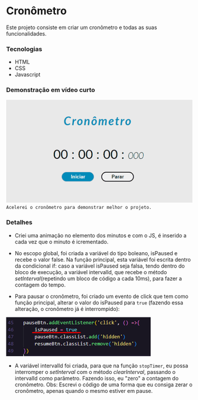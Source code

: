 # Cronômetro
Este projeto consiste em criar um cronômetro e todas as suas funcionalidades.

### Tecnologias
- HTML
- CSS
- Javascript

### Demonstração em vídeo curto
![demonstracao](./src/images/demonstracao-cronometro.gif)
``Acelerei o cronômetro para demonstrar melhor o projeto.``

### Detalhes

- Criei uma animação no elemento dos minutos e com o JS, é inserido a cada vez que o minuto é icrementado.

- No escopo global, foi criada a variável do tipo boleano, isPaused e recebe o valor false. Na função principal, esta variável foi escrita dentro da condicional if: caso a variável isPaused seja falsa, tendo dentro do bloco de execução, a variável intervalId, que recebe o método *setInterval*(repetindo um bloco de código a cada 10ms), para fazer a contagem do tempo.

- Para pausar o cronômetro, foi criado um evento de click que tem como função principal, alterar o valor do isPaused para ``true`` (fazendo essa alteração, o cronômetro já é interrompido):

![isPaused recebe true](./src/images/isPaused-recebe-true.png)

- A variável intervalId foi criada, para que na função ``stopTimer``, eu possa interromper o *setInterval* com o método *clearInterval*, passando o intervalId como parâmetro. Fazendo isso, eu "zero" a contagem do cronômetro. Obs: Escrevi o código de uma forma que eu consiga zerar o cronômetro, apenas quando o mesmo estiver em pause.